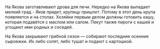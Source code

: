 На Якова заготавливают дрова для печи. Нередко на Якова выпадает мелкий град - _Яков придет, крупицу пришлет_. Потому в этот день крупа появляется и на столах. Хозяйки первым делом должны готовить кашу, которая подавётся с маслом или салом. Пекут также пироги с кашей и угощают ими родных и соседей.

На Якова закрывают грибной сезон — собирают последние осенние сыроежки. Их либо солят, либо тушат и подают с картошкой.